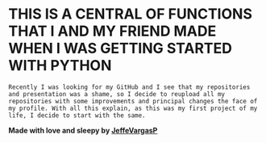 # THIS IS A CENTRAL OF FUNCTIONS THAT I AND MY FRIEND MADE WHEN I WAS GETTING STARTED WITH PYTHON

`Recently I was looking for my GitHub and I see that my repositories and presentation was a shame, so I decide to reupload all my repositories with some improvements and principal changes the face of my profile. With all this explain, as this was my first project of my life, I decide to start with the same.`

**Made with love and sleepy by [JeffeVargasP](https://www.github.com/JeffeVargasP)**